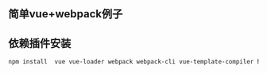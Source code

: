 ## 简单vue+webpack例子

## 依赖插件安装
```sh
npm install  vue vue-loader webpack webpack-cli vue-template-compiler html-webpack-plugin webpack-dev-server -D 
```